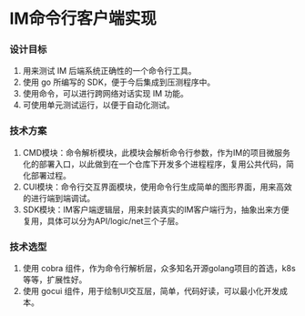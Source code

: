# IM命令行客户端实现

### 设计目标
1. 用来测试 IM 后端系统正确性的一个命令行工具。
2. 使用 go 所编写的 SDK，便于今后集成到压测程序中。
3. 使用命令，可以进行跨网络对话实现 IM 功能。
4. 可使用单元测试运行，以便于自动化测试。

### 技术方案
1. CMD模块：命令解析模块，此模块会解析命令行参数，作为IM的项目微服务化的部署入口，以此做到在一个仓库下开发多个进程程序，复用公共代码，简化部署过程。
2. CUI模块：命令行交互界面模块，使用命令行生成简单的图形界面，用来高效的进行端到端调试。
3. SDK模块：IM客户端逻辑层，用来封装真实的IM客户端行为，抽象出来方便复用，具体可以分为API/logic/net三个子层。

### 技术选型
1. 使用 cobra 组件，作为命令行解析层，众多知名开源golang项目的首选，k8s等等，扩展性好。
2. 使用 gocui 组件，用于绘制UI交互层，简单，代码好读，可以最小化开发成本。 